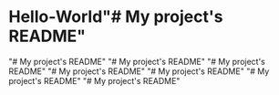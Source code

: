 # Hello-World"# My project's README" 
"# My project's README" 
"# My project's README" 
"# My project's README" 
"# My project's README" 
"# My project's README" 
"# My project's README" 
"# My project's README" 
